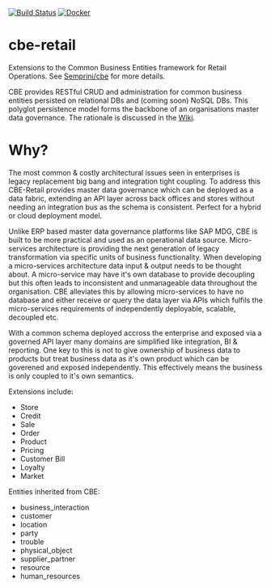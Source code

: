 [![Build Status](https://img.shields.io/circleci/project/github/Semprini/cbe-retail.svg)](https://circleci.com/gh/Semprini/cbe-retail)  [![Docker](http://dockeri.co/image/semprini/cbe-retail)](https://hub.docker.com/r/semprini/cbe-retail/)

# cbe-retail
Extensions to the Common Business Entities framework for Retail Operations. See [Semprini/cbe](https://github.com/Semprini/cbe) for more details.

CBE provides RESTful CRUD and administration for common business entities persisted on relational DBs and (coming soon) NoSQL DBs. This polyglot persistence model forms the backbone of an organisations master data governance. The rationale is discussed in the [Wiki](https://github.com/Semprini/cbe/wiki).

# Why?
The most common & costly architectural issues seen in enterprises is legacy replacement big bang and integration tight coupling. To address this CBE-Retail provides master data governance which can be deployed as a data fabric, extending an API layer across back offices and stores without needing an integration bus as the schema is consistent. Perfect for a hybrid or cloud deployment model.

Unlike ERP based master data governance platforms like SAP MDG, CBE is built to be more practical and used as an operational data source. Micro-services architecture is providing the next generation of legacy transformation via specific units of business functionality. When developing a micro-services architecture data input & output needs to be thought about. A micro-service may have it's own database to provide decoupling but this often leads to inconsistent and unmanageable data throughout the organisation. CBE alleviates this by allowing micro-services to have no database and either receive or query the data layer via APIs which fulfils the micro-services requirements of independently deployable, scalable, decoupled etc.

With a common schema deployed accross the enterprise and exposed via a governed API layer many domains are simplified like integration, BI & reporting. One key to this is not to give ownership of business data to products but treat business data as it's own product which can be goverened and exposed independently. This effectively means the business is only coupled to it's own semantics.

Extensions include:
  - Store
  - Credit
  - Sale
  - Order
  - Product
  - Pricing
  - Customer Bill
  - Loyalty
  - Market
 
Entities inherited from CBE:
  - business_interaction
  - customer
  - location
  - party
  - trouble
  - physical_object
  - supplier_partner
  - resource
  - human_resources

